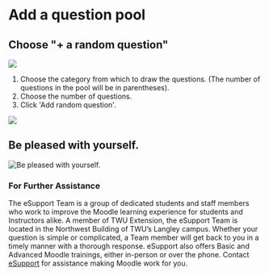 # Add a question pool

## Choose "+ a random question"

![](https://github.com/TWUOnline/moodlehelp/tree/6fa1a4f727d6c2190f9f463eae0b34080ca18f41/faculty/assets/add-a-question-1-1.png)

1. Choose the category from which to draw the questions. \(The number of questions in the pool will be in parentheses\).
2. Choose the number of questions.
3. Click 'Add random question'.

![](https://github.com/TWUOnline/moodlehelp/tree/6fa1a4f727d6c2190f9f463eae0b34080ca18f41/assets/add-a-question-2-1.png)

## Be pleased with yourself.

![Be pleased with yourself.](http://media.screensteps.me/e-support/mthfa9/be-pleased-with-yourself.jpg?1494544831)

### For Further Assistance

The eSupport Team is a group of dedicated students and staff members who work to improve the Moodle learning experience for students and Instructors alike. A member of TWU Extension, the eSupport Team is located in the Northwest Building of TWU’s Langley campus. Whether your question is simple or complicated, a Team member will get back to you in a timely manner with a thorough response. eSupport also offers Basic and Advanced Moodle trainings, either in-person or over the phone. Contact [eSupport](https://trinitywestern.teamdynamix.com/TDClient/Requests/ServiceDet?ID=16141) for assistance making Moodle work for you.

